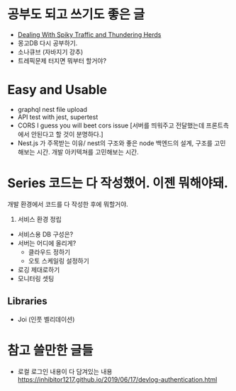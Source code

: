 # 공부도 되고 쓰기도 좋은 글
- [Dealing With Spiky Traffic and Thundering Herds](https://alexpareto.com/2020/06/15/thundering-herds.html)
- 몽고DB 다시 공부하기.
- 소나큐브 (자바지기 강추)
- 트레픽문제 터지면 뭐부터 할거야?

# Easy and Usable
- graphql nest file upload
- API test with jest, supertest
- CORS I guess you will beet cors issue [서버를 띄워주고 전달했는데 프론트측에서 안된다고 할 것이 분명하다.]
- Nest.js 가 주목받는 이유/ nest의 구조와 좋은 node 백엔드의 설계, 구조를 고민해보는 시간. 개발 아키텍쳐를 고민해보는 시간.


# Series 코드는 다 작성했어. 이젠 뭐해야돼.
개발 환경에서 코드를 다 작성한 후에 뭐할거야.
1. 서비스 환경 정립
- 서비스용 DB 구성은?
- 서버는 어디에 올리게?
  - 클라우드 정하기
  - 오토 스케일링 설정하기
- 로깅 제대로하기
- 모니터링 셋팅



## Libraries
 - Joi (인풋 벨리데이션)


# 참고 쓸만한 글들
- 로컬 로그인 내용이 다 담겨있는 내용
https://inhibitor1217.github.io/2019/06/17/devlog-authentication.html

